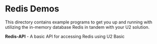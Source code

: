Redis Demos
===========

This directory contains example programs to get you up and running with 
utilizing the in-memory database Redis in tandem with your U2 solution.

**Redis-API** - A basic API for accessing Redis using U2 Basic  
